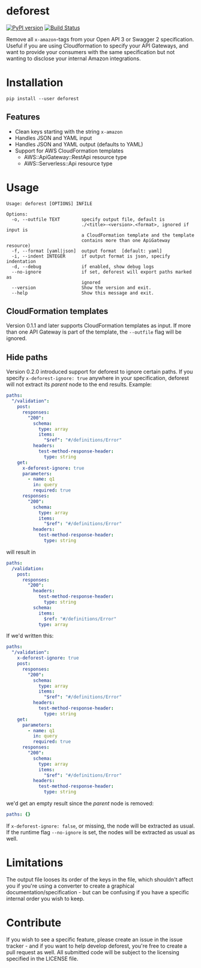 # deforest

[![PyPI version](https://badge.fury.io/py/deforest.svg)](https://badge.fury.io/py/deforest) [![Build Status](https://travis-ci.com/hawry/deforest.svg?branch=master)](https://travis-ci.com/hawry/deforest)

Remove all `x-amazon`-tags from your Open API 3 or Swagger 2 specification. Useful if you are using Cloudformation to specify your API Gateways, and want to provide your consumers with the same specification but not wanting to disclose your internal Amazon integrations.

# Installation

`pip install --user deforest`

## Features

- Clean keys starting with the string `x-amazon`
- Handles JSON and YAML input
- Handles JSON and YAML output (defaults to YAML)
- Support for AWS CloudFormation templates
  - AWS::ApiGateway::RestApi resource type
  - AWS::Serverless::Api resource type

# Usage

```
Usage: deforest [OPTIONS] INFILE

Options:
  -o, --outfile TEXT        specify output file, default is
                            ./<title>-<version>.<format>, ignored if input is
                            a CloudFormation template and the template
                            contains more than one ApiGateway resource)
  -f, --format [yaml|json]  output format  [default: yaml]
  -i, --indent INTEGER      if output format is json, specify indentation
  -d, --debug               if enabled, show debug logs
  --no-ignore               if set, deforest will export paths marked as
                            ignored
  --version                 Show the version and exit.
  --help                    Show this message and exit.
```

## CloudFormation templates

Version 0.1.1 and later supports CloudFormation templates as input. If more than one API Gateway is part of the template, the `--outfile` flag will be ignored.

## Hide paths

Version 0.2.0 introduced support for deforest to ignore certain paths. If you specify `x-deforest-ignore: true` anywhere in your specification, deforest will not extract its _parent_ node to the end results. Example:

```yaml
paths:
  "/validation":
    post:
      responses:
        "200":
          schema:
            type: array
            items:
              "$ref": "#/definitions/Error"
          headers:
            test-method-response-header:
              type: string
    get:
      x-deforest-ignore: true
      parameters:
        - name: q1
          in: query
          required: true
      responses:
        "200":
          schema:
            type: array
            items:
              "$ref": "#/definitions/Error"
          headers:
            test-method-response-header:
              type: string
```

will result in

```yaml
paths:
  /validation:
    post:
      responses:
        "200":
          headers:
            test-method-response-header:
              type: string
          schema:
            items:
              $ref: "#/definitions/Error"
            type: array
```

If we'd written this:

```yaml
paths:
  "/validation":
    x-deforest-ignore: true
    post:
      responses:
        "200":
          schema:
            type: array
            items:
              "$ref": "#/definitions/Error"
          headers:
            test-method-response-header:
              type: string
    get:
      parameters:
        - name: q1
          in: query
          required: true
      responses:
        "200":
          schema:
            type: array
            items:
              "$ref": "#/definitions/Error"
          headers:
            test-method-response-header:
              type: string
```

we'd get an empty result since the _parent_ node is removed:

```yaml
paths: {}
```

If `x-deforest-ignore: false`, or missing, the node will be extracted as usual. If the runtime flag `--no-ignore` is set, the nodes will be extracted as usual as well.

# Limitations

The output file looses its order of the keys in the file, which shouldn't affect you if you're using a converter to create a graphical documentation/specification - but can be confusing if you have a specific internal order you wish to keep.

# Contribute

If you wish to see a specific feature, please create an issue in the issue tracker - and if you want to help develop deforest, you're free to create a pull request as well. All submitted code will be subject to the licensing specified in the LICENSE file.

